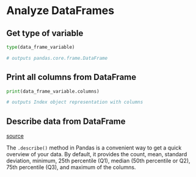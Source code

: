 # Analyze DataFrames

## Get type of variable

```python
type(data_frame_variable)

# outputs pandas.core.frame.DataFrame
```

## Print all columns from DataFrame

```python
print(data_frame_variable.columns)

# outputs Index object representation with columns
```

## Describe data from DataFrame

[source](https://saturncloud.io/blog/python-spyder-display-all-columns-of-a-pandas-dataframe-in-describe/#:~:text=describe()%20method%20in%20Pandas,and%20maximum%20of%20the%20columns.)

The `.describe()` method in Pandas is a convenient way to get a quick overview of your data. By default, it provides the
count, mean, standard deviation, minimum, 25th percentile (Q1), median (50th percentile or Q2), 75th percentile (Q3),
and maximum of the columns.
